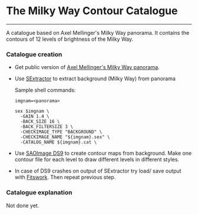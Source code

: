 # The Milky Way Contour Catalogue
---
A catalogue based on Axel Mellinger's Milky Way panorama. It contains the contours of 12 levels of brightness of the Milky Way.

### Catalogue creation

- Get public version of [Axel Mellinger's Milky Way panorama](http://galaxy.phy.cmich.edu/~axel/mwpan2/mwpan2_RGB_3600.fits).
- Use [SExtractor](http://www.astromatic.net/software/sextractor) to extract background (Milky Way) from panorama

  Sample shell commands:
  ```
  imgnam=<panorama>

  sex $imgnam \
	-GAIN 1.4 \
	-BACK_SIZE 16 \
	-BACK_FILTERSIZE 3 \
	-CHECKIMAGE_TYPE "BACKGROUND" \
	-CHECKIMAGE_NAME "${imgnam}.sex" \
	-CATALOG_NAME ${imgnam}.cat \
  ```
- Use [SAOImage DS9](http://ds9.si.edu/site/Home.html) to create contour maps from background. Make one contour file for each level to draw different levels in different styles.
- In case of DS9 crashes on output of SExtractor try load/ save output with [Fitswork](http://www.fitswork.de/software/). Then repeat previous step.

### Catalogue explanation
Not done yet.
